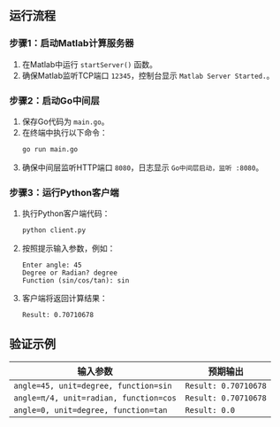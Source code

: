 ## **运行流程**
### **步骤1：启动Matlab计算服务器**
1. 在Matlab中运行 `startServer()` 函数。
2. 确保Matlab监听TCP端口 `12345`，控制台显示 `Matlab Server Started.`。

### **步骤2：启动Go中间层**
1. 保存Go代码为 `main.go`。
2. 在终端中执行以下命令：
   ```bash
   go run main.go
   ```
3. 确保中间层监听HTTP端口 `8080`，日志显示 `Go中间层启动，监听 :8080`。

### **步骤3：运行Python客户端**
1. 执行Python客户端代码：
   ```bash
   python client.py
   ```
2. 按照提示输入参数，例如：
   ```text
   Enter angle: 45
   Degree or Radian? degree
   Function (sin/cos/tan): sin
   ```
3. 客户端将返回计算结果：
   ```text
   Result: 0.70710678
   ```
## **验证示例**
| 输入参数               | 预期输出       |
|------------------------|----------------|
| `angle=45, unit=degree, function=sin` | `Result: 0.70710678` |
| `angle=π/4, unit=radian, function=cos` | `Result: 0.70710678` |
| `angle=0, unit=degree, function=tan` | `Result: 0.0` |

